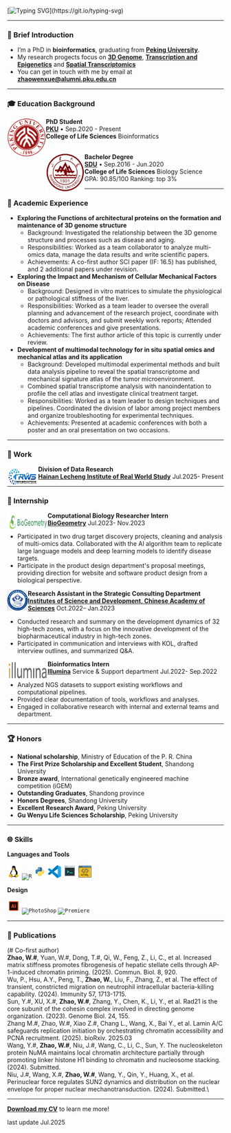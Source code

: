 [![Typing SVG](https://readme-typing-svg.herokuapp.com?font=Fira+Code&size=26&pause=1000&color=15F75E&background=0B030800&width=600&lines=To+be+continued%2C+to+be+understood...)](https://git.io/typing-svg)

---

### 🌱 Brief Introduction

- I’m a PhD in **bioinformatics**, graduating from **<a href="https://www.pku.edu.cn/">Peking University</a>**.
- My research progects focus on [**3D Genome**](https://www.nature.com/collections/rsxlmsyslk), [**Transcription and Epigenetics**](https://www.cell.com/cell/collections/transcription-epigenetics) and [**Spatial Transcriptomics**](https://www.nature.com/articles/s41592-020-01033-y)
- You can get in touch with me by email at [**zhaowenxue@alumni.pku.edu.cn**](mailto:zhaowenxue@alumni.pku.edu.cn)

---

### 🎓 Education Background

[<img align="left" height="90px" width="90px" alt="PKU" src="./Res/Icon/PKU.png"/>](https://www.pku.edu.cn/)

**PhD Student** \
[**PKU**](https://www.pku.edu.cn/) • Sep.2020 - Present \
**College of Life Sciences** Bioinformatics \
<br>

[<img align="left" height="90px" width="90px" alt="SDU" src="./Res/Icon/SDU.png"/>](https://www.sdu.edu.cn/)

**Bachelor Degree** \
[**SDU**](https://www.sdu.edu.cn/) • Sep.2016 - Jun.2020 \
**College of Life Sciences** Biology Science \
GPA: 90.85/100    Ranking: top 3% 

---

### 📗 Academic Experience

- **Exploring the Functions of architectural proteins on the formation and maintenance of 3D genome structure**
  - Background: Investigated the relationship between the 3D genome structure and processes such as disease and aging.
  - Responsibilities: Worked as a team collaborator to analyze multi-omics data, manage the data results and write scientific papers.
  - Achievements: A co-first author SCI paper (IF: 16.5) has published, and 2 additional papers under revision. 
- **Exploring the Impact and Mechanism of Cellular Mechanical Factors on Disease**
  - Background: Designed in vitro matrices to simulate the physiological or pathological stiffness of the liver.
  - Responsibilities: Worked as a team leader to oversee the overall planning and advancement of the research project, coordinate with doctors and advisors, and submit weekly work reports; Attended academic conferences and give presentations.
  - Achievements: The first author article of this topic is currently under review.
- **Development of multimodal technology for in situ spatial omics and mechanical atlas and its application**
  - Background: Developed multimodal experimental methods and built data analysis pipeline to reveal the spatial transcriptome and mechanical signature atlas of the tumor microenvironment.
  - Combined spatial transcriptome analysis with nanoindentation to profile the cell atlas and investigate clinical treatment target.
  - Responsibilities: Worked as a team leader to design techniques and pipelines. Coordinated the division of labor among project members and organize troubleshooting for experimental techniques.
  - Achievements: Presented at academic conferences with both a poster and an oral presentation on two occasions.

---

### 💼 Work

[<img align="left" height="48px" width="72px" alt="rws" src="./Res/Icon/rws.png"/>](https://hnrws.cn/)

**Division of Data Research** \
[**Hainan Lecheng Institute of Real World Study**](https://hnrws.cn/)  Jul.2025- Present


---

### 💼 Internship


[<img align="left" height="48px" width="94px" alt="BioGeometry" src="./Res/Icon/biogeo.png"/>](https://www.biogeom.com/zh/)

**Computational Biology Researcher Intern** \
[**BioGeometry**](https://www.biogeom.com/zh/) Jul.2023- Nov.2023
- Participated in two drug target discovery projects, cleaning and analysis of multi-omics data. Collaborated with the AI algorithm team to replicate large language models and deep learning models to identify disease targets.
- Participate in the product design department's proposal meetings, providing direction for website and software product design from a biological perspective.

[<img align="left" height="48px" width="48px" alt="isd" src="./Res/Icon/isd.png"/>](http://www.casisd.cn/)

**Research Assistant in the Strategic Consulting Department**	\
[**Institutes of Science and Development, Chinese Academy of Sciences**](http://www.casisd.cn/)	 Oct.2022– Jan.2023

- Conducted research and summary on the development dynamics of 32 high-tech zones, with a focus on the innovative development of the biopharmaceutical industry in high-tech zones.
- Participated in communication and interviews with KOL, drafted interview outlines, and summarized Q&A.

[<img align="left" height="48px" width="94px" alt="Illummina" src="./Res/Icon/illumina.png"/>](https://www.illumina.com.cn)

**Bioinformatics Intern** \
[**Illumina**](https://www.illumina.com.cn) Service & Support department  Jul.2022- Sep.2022
- Analyzed NGS datasets to support existing workflows and computational pipelines.
- Provided clear documentation of tools, workflows and analyses.
- Engaged in collaborative research with internal and external teams and department.

---

### 🏆 Honors

- **National scholarship**,  Ministry of Education of the P. R. China
- **The First Prize Scholarship and Excellent Student**, Shandong University
- **Bronze award**, International genetically engineered machine competition (iGEM)
- **Outstanding Graduates**, Shandong province
- **Honors Degrees**, Shandong University
- **Excellent Research Award**, Peking University
- **Gu Wenyu Life Sciences Scholarship**, Peking University


---

### 🌐 Skills 

**Languages and Tools**

<code><img height="30" src="https://raw.githubusercontent.com/github/explore/80688e429a7d4ef2fca1e82350fe8e3517d3494d/topics/linux/linux.png" alt="Linux" title="Linux"></code>
<code><img height="30" src="https://img.icons8.com/external-becris-lineal-color-becris/64/000000/external-r-data-science-becris-lineal-color-becris.png" alt="R" title="R"></code>
<code><img height="30" src="https://raw.githubusercontent.com/github/explore/80688e429a7d4ef2fca1e82350fe8e3517d3494d/topics/python/python.png" alt="Python" title="Python"></code>
<code><img height="30" src="https://raw.githubusercontent.com/github/explore/80688e429a7d4ef2fca1e82350fe8e3517d3494d/topics/visual-studio-code/visual-studio-code.png" alt="VSCode" title="VSCode"></code>
<code><img height="33" src="./Res/Icon/shell.png" alt="shell" title="html"></code>
<code><img height="30" src="./Res/Icon/html.png" alt="html" title="html"></code>

**Design**

<code><img height="30" src="./Res/Icon/ai2.png" alt="ai2" title="AI"></code>
<code><img height="30" src="https://img.icons8.com/color/50/000000/adobe-photoshop.png" alt="PhotoShop" title="PhotoShop"></code>
<code><img height="30" src="https://img.icons8.com/color/48/000000/adobe-premiere-pro.png" alt="Premiere" title="Premiere"></code>

---

### 📗 Publications
(# Co-first author) \
**Zhao, W.#**, Yuan, W.#, Dong, T.#, Qi, W., Feng, Z., Li, C., et al. Increased matrix stiffness promotes fibrogenesis of hepatic stellate cells through AP-1-induced chromatin priming. (2025). Commun. Biol. 8, 920. \
Wu, P., Hsu, A.Y., Peng, T., **Zhao, W.**, Liu, F., Zhang, Z., et al. The effect of transient, constricted migration on neutrophil intracellular bacteria-killing capability. (2024). Immunity 57, 1713-1715.\
Sun, Y.#, XU, X.#, **Zhao, W.#**, Zhang, Y., Chen, K., Li, Y., et al. Rad21 is the core subunit of the cohesin complex involved in directing genome organization. (2023). Genome Biol. 24, 155. \
Zhang M.#, Zhao, W.#, Xiao Z.#, Chang L., Wang, X., Bai Y., et al. Lamin A/C safeguards replication initiation by orchestrating chromatin accessibility and PCNA recruitment. (2025). bioRxiv. 2025.03 \
Wang, Y.#, **Zhao, W.#**, Niu, J.#, Wang, C., Li, C., Sun, Y. The nucleoskeleton protein NuMA maintains local chromatin architecture partially through promoting linker histone H1 binding to chromatin and nucleosome stacking. (2024). Submitted. \
Niu, J.#, Wang, X.#, **Zhao, W.#**, Wang, Y., Qin, Y., Huang, X., et al. Perinuclear force regulates SUN2 dynamics and distribution on the nuclear envelope for proper nuclear mechanotransduction. (2024). Submitted.\

---

[**Download my CV**](src="./250629_CV_Zhao_Wenxue_github.pdf") to learn me more!

last update Jul.2025
